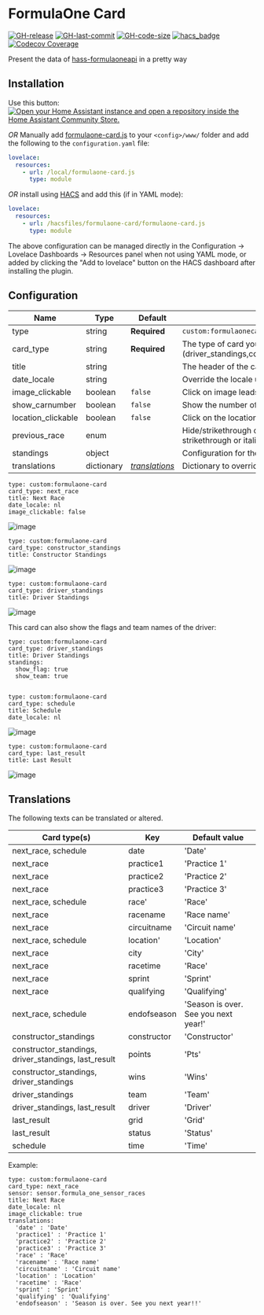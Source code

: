 # FormulaOne Card

[![GH-release](https://img.shields.io/github/v/release/marcokreeft87/formulaone-card.svg?style=flat-square)](https://github.com/marcokreeft87/formulaone-card/releases)
[![GH-last-commit](https://img.shields.io/github/last-commit/marcokreeft87/formulaone-card.svg?style=flat-square)](https://github.com/marcokreeft87/formulaone-card/commits/master)
[![GH-code-size](https://img.shields.io/github/languages/code-size/marcokreeft87/formulaone-card.svg?color=red&style=flat-square)](https://github.com/marcokreeft87/formulaone-card)
[![hacs_badge](https://img.shields.io/badge/HACS-Default-41BDF5.svg?style=flat-square)](https://github.com/hacs/default)
[![Codecov Coverage](https://img.shields.io/codecov/c/github/marcokreeft87/formulaone-card/main.svg?style=flat-square)](https://codecov.io/gh/marcokreeft87/formulaone-card/)


Present the data of [hass-formulaoneapi](https://github.com/delzear/hass-formulaoneapi) in a pretty way 

## Installation

Use this button:
[![Open your Home Assistant instance and open a repository inside the Home Assistant Community Store.](https://my.home-assistant.io/badges/hacs_repository.svg)](https://my.home-assistant.io/redirect/hacs_repository/?owner=marcokreeft87&repository=formulaone-card&category=plugin)

_OR_ Manually add [formulaone-card.js](https://raw.githubusercontent.com/marcokreeft87/formulaone-card/master/formulaone-card.js)
to your `<config>/www/` folder and add the following to the `configuration.yaml` file:
```yaml
lovelace:
  resources:
    - url: /local/formulaone-card.js
      type: module
```

_OR_ install using [HACS](https://hacs.xyz/) and add this (if in YAML mode):
```yaml
lovelace:
  resources:
    - url: /hacsfiles/formulaone-card/formulaone-card.js
      type: module
```

The above configuration can be managed directly in the Configuration -> Lovelace Dashboards -> Resources panel when not using YAML mode,
or added by clicking the "Add to lovelace" button on the HACS dashboard after installing the plugin.

## Configuration

| Name              | Type          | Default                             | Description                                      |
| ----------------- | ------------- | ----------------------------------- | ------------------------------------------------ |
| type              | string        | **Required**                        | `custom:formulaonecard`                          |
| card_type         | string        |  **Required**                       | The type of card you want to display (driver_standings,constructor_standings,next_race,schedule,last_result)            |
| title             | string        |                                     | The header of the card ( hidden when null or empty)            |
| date_locale       | string        |                                     | Override the locale used for the date and time formatting   |
| image_clickable   | boolean       | `false`                             | Click on image leads to wikipedia, or not   |
| show_carnumber    | boolean       | `false`                             | Show the number of the car   |
| location_clickable| boolean       | `false`                             | Click on the location leads to wikipedia   |
| previous_race     | enum          |                           |   Hide/strikethrough or make the past races italic options are (hide, strikethrough or italic) |
| standings         | object        |                                     | Configuration for the driver standings card     |
| translations      | dictionary    |  _[translations](#Translations)_          | Dictionary to override the default translation  |

```
type: custom:formulaone-card
card_type: next_race
title: Next Race
date_locale: nl
image_clickable: false
```

![image](https://user-images.githubusercontent.com/10223677/194120592-3df715bc-888d-460b-8743-ec1ab6017b96.png)

```
type: custom:formulaone-card
card_type: constructor_standings
title: Constructor Standings
```

![image](https://user-images.githubusercontent.com/10223677/194120698-b981aac2-8678-4f35-afc9-ca6bb8514566.png)

```
type: custom:formulaone-card
card_type: driver_standings
title: Driver Standings

```
![image](https://user-images.githubusercontent.com/10223677/194120796-28532a9d-a62d-44bb-8cb8-403bfa434a8b.png)

This card can also show the flags and team names of the driver:

```
type: custom:formulaone-card
card_type: driver_standings
title: Driver Standings
standings:
  show_flag: true
  show_team: true
  
```

```
type: custom:formulaone-card
card_type: schedule
title: Schedule
date_locale: nl

```

![image](https://user-images.githubusercontent.com/10223677/194120864-be0db0e9-dd0b-42aa-8829-d094c23ef0a5.png)

```
type: custom:formulaone-card
card_type: last_result
title: Last Result

```
![image](https://user-images.githubusercontent.com/10223677/194120925-5fc6c1a7-8b2a-4c58-b89c-d0316d70efe9.png)


## Translations

The following texts can be translated or altered.

| Card type(s) | Key | Default value |
| ----------------------------------- | ------------- | ----------------------------------- |
| next_race, schedule | date | 'Date' |
| next_race | practice1 | 'Practice 1' |
| next_race | practice2 | 'Practice 2' |
| next_race | practice3 | 'Practice 3' |
| next_race, schedule | race' | 'Race' |
| next_race | racename | 'Race name' |
| next_race | circuitname | 'Circuit name' |
| next_race, schedule | location' | 'Location' |
| next_race | city | 'City' |
| next_race | racetime | 'Race' |
| next_race | sprint | 'Sprint' |
| next_race | qualifying | 'Qualifying' |
| next_race, schedule | endofseason | 'Season is over. See you next year!' |
| constructor_standings | constructor | 'Constructor' |
| constructor_standings, driver_standings, last_result | points | 'Pts' |
| constructor_standings, driver_standings | wins | 'Wins' |
| driver_standings | team | 'Team' |
| driver_standings, last_result | driver | 'Driver' |
| last_result | grid | 'Grid' |
| last_result | status | 'Status' |
| schedule | time | 'Time' |

Example:

```
type: custom:formulaone-card
card_type: next_race
sensor: sensor.formula_one_sensor_races
title: Next Race
date_locale: nl
image_clickable: true
translations: 
  'date' : 'Date'  
  'practice1' : 'Practice 1'
  'practice2' : 'Practice 2'
  'practice3' : 'Practice 3'
  'race' : 'Race'
  'racename' : 'Race name'
  'circuitname' : 'Circuit name'
  'location' : 'Location'
  'racetime' : 'Race'
  'sprint' : 'Sprint'
  'qualifying' : 'Qualifying'
  'endofseason' : 'Season is over. See you next year!!'

```
